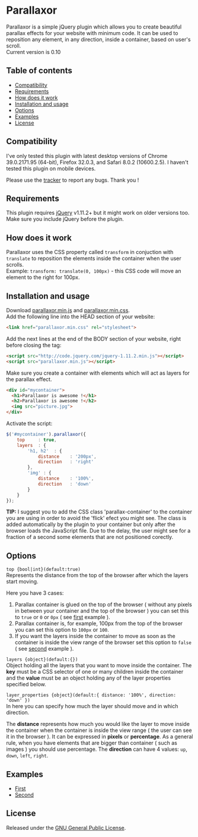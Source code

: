 Parallaxor
=============

Parallaxor is a simple jQuery plugin which allows you to create beautiful parallax effects for your website with minimum code. It can be used to reposition any element, in any direction, inside a container, based on user's scroll.  
Current version is 0.10

Table of contents
-------------
* [Compatibility](#compatibility)
* [Requirements](#requirements)
* [How does it work](#how-does-it-work)
* [Installation and usage](#installation-and-usage)
* [Options](#options)
* [Examples](#examples)
* [License](#license)

Compatibility
-------------

I've only tested this plugin with latest desktop versions of Chrome 39.0.2171.95 (64-bit), Firefox 32.0.3, and Safari 8.0.2 (10600.2.5). I haven't tested this plugin on mobile devices.  
  
Please use the [tracker](https://github.com/alexandrubau/parallaxor/issues) to report any bugs. Thank you !

Requirements
-------------

This plugin requires [jQuery](http://jquery.com) v1.11.2+ but it might work on older versions too. Make sure you include jQuery before the plugin.

How does it work
-------------
Parallaxor uses the CSS property called `transform` in conjuction with `translate` to reposition the elements inside the container when the user scrolls.  
Example: `transform: translate(0, 100px)` - this CSS code will move an element to the right for 100px.

Installation and usage
-------------
Download [parallaxor.min.js](https://raw.githubusercontent.com/alexandrubau/parallaxor/master/jquery.parallaxor.min.js) and [parallaxor.min.css](https://raw.githubusercontent.com/alexandrubau/parallaxor/master/jquery.parallaxor.min.css).  
Add the following line into the HEAD section of your website:  
```html
<link href="parallaxor.min.css" rel="stylesheet">
```
Add the next lines at the end of the BODY section of your website, right before closing the tag:  
```html
<script src="http://code.jquery.com/jquery-1.11.2.min.js"></script>
<script src="parallaxor.min.js"></script>
```
Make sure you create a container with elements which will act as layers for the parallax effect.  
```html
<div id="mycontainer">
  <h1>Parallaxor is awesome !</h1>
  <h2>Parallaxor is awesome !</h2>
  <img src="picture.jpg">
</div>
```
Activate the script: 
```javascript
$('#mycontainer').parallaxor({
    top     : true,
    layers  : {
        'h1, h2'  : {
            distance    : '200px',
            direction   : 'right'
        },
        'img' : {
            distance    : '100%',
            direction   : 'down'
        }
    }
});
```
**TIP:** I suggest you to add the CSS class 'parallax-container' to the container you are using in order to avoid the 'flick' efect you might see. The class is added automatically by the plugin to your container but only after the browser loads the JavaScript file. Due to the delay, the user might see for a fraction of a second some elements that are not positioned corectly.

Options
-------------
`top {bool|int}(default:true)`  
Represents the distance from the top of the browser after which the layers start moving.  

Here you have 3 cases:  
1. Parallax container is glued on the top of the browser ( without any pixels in between your container and the top of the browser ) you can set this to `true` or `0` or `0px` ( see [first](#examples) example ).  
2. Parallax container is, for example, 100px from the top of the browser you can set this option to `100px` or `100`.  
3. If you want the layers inside the container to move as soon as the container is inside the view range of the browser set this option to `false` ( see [second](#examples) example ).  

`layers {object}(default:{})`  
Object holding all the layers that you want to move inside the container. The **key** must be a CSS selector of one or many children inside the container and the **value** must be an object holding any of the layer properties specified below.  

`layer_properties {object}(default:{ distance: '100%', direction: 'down' })`  
In here you can specify how much the layer should move and in which direction.  

The **distance** represents how much you would like the layer to move inside the container when the container is inside the view range ( the user can see it in the browser ). It can be expressed in **pixels** or **percentage**. As a general rule, when you have elements that are bigger than container ( such as images ) you should use percentage. The **direction** can have 4 values: `up`, `down`, `left`, `right`.

Examples
-------------
* [First](http://alexandrubau.github.io/parallaxor/examples/first/index.html)
* [Second](http://alexandrubau.github.io/parallaxor/examples/second/index.html)

License
-------------
Released under the [GNU General Public License]( http://www.gnu.org/copyleft/gpl.html ).
